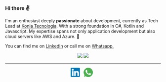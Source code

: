 
 
### Hi there ✌

I'm an enthusiast deeply **passionate** about development, currently as Tech Lead at [Konia Tecnologia](https://konia.com.br/). With a strong foundation in C#, Kotlin and Javascript. My expertise spans not only application development but also cloud servers like AWS and Azure. 🚀

You can find me on [LinkedIn](https://www.linkedin.com/in/willians-tavares95/) or call me on [Whatsapp.](https://api.whatsapp.com/send?phone=5511943206420)

<div align='center'> 
  <img height="170em" src="https://github-readme-stats.vercel.app/api?username=willsTavares&rank_icon=github&include_all_commits=true&theme=github_dark">
  <img height="170em" src="https://github-readme-stats.vercel.app/api/top-langs/?username=willsTavares&theme=github_dark&layout=donut&hide=html,css,mdx,scss">
</div>

  ---
  
<p align='center'>
<a href="https://www.linkedin.com/in/willians-tavares95/"><img height="30" src="Assets/linkedin.png"></a>&nbsp;&nbsp;
<a href="https://api.whatsapp.com/send?phone=5511943206420"><img height="30" src="Assets/whatsapp.png"></a>&nbsp;&nbsp;
</p>

